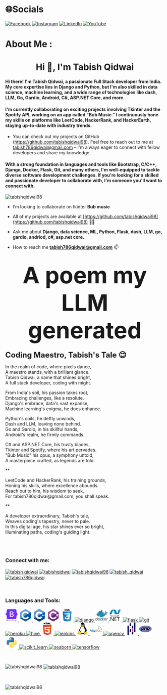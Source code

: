 # 🌐Socials
[![Facebook](https://img.shields.io/badge/Facebook-%231877F2.svg?logo=Facebook&logoColor=white)](https://www.facebook.com/tabish.qidwai.94) [![Instagram](https://img.shields.io/badge/Instagram-%23E4405F.svg?logo=Instagram&logoColor=white)](https://instagram.com/tabixh_novarx) [![LinkedIn](https://img.shields.io/badge/LinkedIn-%230077B5.svg?logo=linkedin&logoColor=white)](https://www.linkedin.com/in/tabish-qidwai/) [![YouTube](https://img.shields.io/badge/YouTube-%23FF0000.svg?logo=YouTube&logoColor=white)](https://www.youtube.com/channel/UCikNeraMWPp3RUn7t-SZ6Ng)


# About Me :
<h1 align="center">Hi 👋, I'm Tabish Qidwai</h1>

<h4 align="left">Hi there! I'm Tabish Qidwai, a passionate Full Stack developer from India. My core expertise lies in Django and Python, but I'm also skilled in data science, machine learning, and a wide range of technologies like dash, LLM, Go, Gardio, Android, C#, ASP.NET Core, and more.</h4>

<h4>I'm currently collaborating on exciting projects involving Tkinter and the Spotify API, working on an app called "Bub Music." I continuously hone my skills on platforms like LeetCode, HackerRank, and HackerEarth, staying up-to-date with industry trends.</h4>

- You can check out my projects on GitHub (https://github.com/tabishqidwai98). Feel free to reach out to me at tabish786qidwai@gmail.com – I'm always eager to connect with fellow developers and share my knowledge.

<h4>With a strong foundation in languages and tools like Bootstrap, C/C++, Django, Docker, Flask, Git, and many others, I'm well-equipped to tackle diverse software development challenges. If you're looking for a skilled and passionate developer to collaborate with, I'm someone you'll want to connect with.</h4>

<p align="left"> <img src="https://komarev.com/ghpvc/?username=tabishqidwai98&label=Profile%20views&color=0e75b6&style=flat" alt="tabishqidwai98" /> </p>

- I’m looking to collaborate on tkinter **Bub music**

- All of my projects are available at [https://github.com/tabishqidwai98](https://github.com/tabishqidwai98) 👨‍💻 

- Ask me about **Django, data science, ML, Python, Flask, dash, LLM, go, gardio, andriod, c#, asp.net core.**

- How to reach me **tabish786qidwai@gmail.com** 📫

## <p align="center"><span style="font-weight:bold; font-size:72px;">A poem my LLM generated</span></p>

<p align="left"><span style="font-weight:bold; font-size:24px;">Coding Maestro, Tabish's Tale 😊</span></p>
<p>In the realm of code, where pixels dance,<br>
A maestro stands, with a brilliant glance.<br>
Tabish Qidwai, a name that shines bright,<br>
A full stack developer, coding with might.</p>
<p>From India's soil, his passion takes root,<br>
Embracing challenges, like a resolute.<br>
Django's embrace, data's vast expanse,<br>
Machine learning's enigma, he does enhance.</p>
<p>Python's coils, he deftly unwinds,<br>
Dash and LLM, leaving none behind.<br>
Go and Gardio, in his skillful hands,<br>
Android's realm, he firmly commands.</p>
<p>C# and ASP.NET Core, his trusty blades,<br>
Tkinter and Spotify, where his art pervades.<br>
"Bub Music" his opus, a symphony untold,<br>
A masterpiece crafted, as legends are told.</p>
**<p>LeetCode and HackerRank, his training grounds,<br>
Honing his skills, where excellence abounds.<br>
Reach out to him, his wisdom to seek,<br>
For tabish786qidwai@gmail.com, you shall speak.</p>**
<p>A developer extraordinary, Tabish's tale,<br>
Weaves coding's tapestry, never to pale.<br>
In this digital age, his star shines ever so bright,<br>
Illuminating paths, coding's guiding light.</p

<br><br>
<h3 align="left">Connect with me:</h3>
<p align="left">
<a href="https://linkedin.com/in/tabish qidwai" target="blank"><img align="center" src="https://raw.githubusercontent.com/rahuldkjain/github-profile-readme-generator/master/src/images/icons/Social/linked-in-alt.svg" alt="tabish qidwai" height="30" width="40" /></a>
<a href="https://kaggle.com/tabishqidwai" target="blank"><img align="center" src="https://raw.githubusercontent.com/rahuldkjain/github-profile-readme-generator/master/src/images/icons/Social/kaggle.svg" alt="tabishqidwai" height="30" width="40" /></a>
<a href="https://www.hackerrank.com/tabishqidwai98" target="blank"><img align="center" src="https://raw.githubusercontent.com/rahuldkjain/github-profile-readme-generator/master/src/images/icons/Social/hackerrank.svg" alt="tabishqidwai98" height="30" width="40" /></a>
<a href="https://www.leetcode.com/tabish_qidwai" target="blank"><img align="center" src="https://raw.githubusercontent.com/rahuldkjain/github-profile-readme-generator/master/src/images/icons/Social/leet-code.svg" alt="tabish_qidwai" height="30" width="40" /></a>
<a href="https://www.hackerearth.com/tabish786qidwai" target="blank"><img align="center" src="https://raw.githubusercontent.com/rahuldkjain/github-profile-readme-generator/master/src/images/icons/Social/hackerearth.svg" alt="tabish786qidwai" height="30" width="40" /></a>
</p>

<br>
<h3 align="left">Languages and Tools:</h3>
<a href="https://getbootstrap.com" target="_blank" rel="noreferrer"> <img src="https://raw.githubusercontent.com/devicons/devicon/master/icons/bootstrap/bootstrap-plain-wordmark.svg" alt="bootstrap" width="40" height="40"/> </a> <a href="https://www.cprogramming.com/" target="_blank" rel="noreferrer"> <img src="https://raw.githubusercontent.com/devicons/devicon/master/icons/c/c-original.svg" alt="c" width="40" height="40"/> </a> <a href="https://www.w3schools.com/cpp/" target="_blank" rel="noreferrer"> <img src="https://raw.githubusercontent.com/devicons/devicon/master/icons/cplusplus/cplusplus-original.svg" alt="cplusplus" width="40" height="40"/> </a> <a href="https://www.w3schools.com/cs/" target="_blank" rel="noreferrer"> <img src="https://raw.githubusercontent.com/devicons/devicon/master/icons/csharp/csharp-original.svg" alt="csharp" width="40" height="40"/> </a> <a href="https://www.w3schools.com/css/" target="_blank" rel="noreferrer"> <img src="https://raw.githubusercontent.com/devicons/devicon/master/icons/css3/css3-original-wordmark.svg" alt="css3" width="40" height="40"/> </a> <a href="https://www.djangoproject.com/" target="_blank" rel="noreferrer"> <img src="https://cdn.worldvectorlogo.com/logos/django.svg" alt="django" width="40" height="40"/> </a> <a href="https://www.docker.com/" target="_blank" rel="noreferrer"> <img src="https://raw.githubusercontent.com/devicons/devicon/master/icons/docker/docker-original-wordmark.svg" alt="docker" width="40" height="40"/> </a> <a href="https://dotnet.microsoft.com/" target="_blank" rel="noreferrer"> <img src="https://raw.githubusercontent.com/devicons/devicon/master/icons/dot-net/dot-net-original-wordmark.svg" alt="dotnet" width="40" height="40"/> </a> <a href="https://flask.palletsprojects.com/" target="_blank" rel="noreferrer"> <img src="https://www.vectorlogo.zone/logos/pocoo_flask/pocoo_flask-icon.svg" alt="flask" width="40" height="40"/> </a> <a href="https://git-scm.com/" target="_blank" rel="noreferrer"> <img src="https://www.vectorlogo.zone/logos/git-scm/git-scm-icon.svg" alt="git" width="40" height="40"/> </a> <a href="https://heroku.com" target="_blank" rel="noreferrer"> <img src="https://www.vectorlogo.zone/logos/heroku/heroku-icon.svg" alt="heroku" width="40" height="40"/> </a> <a href="https://hive.apache.org/" target="_blank" rel="noreferrer"> <img src="https://www.vectorlogo.zone/logos/apache_hive/apache_hive-icon.svg" alt="hive" width="40" height="40"/> </a> <a href="https://www.w3.org/html/" target="_blank" rel="noreferrer"> <img src="https://raw.githubusercontent.com/devicons/devicon/master/icons/html5/html5-original-wordmark.svg" alt="html5" width="40" height="40"/> </a> <a href="https://www.jenkins.io" target="_blank" rel="noreferrer"> <img src="https://www.vectorlogo.zone/logos/jenkins/jenkins-icon.svg" alt="jenkins" width="40" height="40"/> </a> <a href="https://www.linux.org/" target="_blank" rel="noreferrer"> <img src="https://raw.githubusercontent.com/devicons/devicon/master/icons/linux/linux-original.svg" alt="linux" width="40" height="40"/> </a> <a href="https://www.mysql.com/" target="_blank" rel="noreferrer"> <img src="https://raw.githubusercontent.com/devicons/devicon/master/icons/mysql/mysql-original-wordmark.svg" alt="mysql" width="40" height="40"/> </a> <a href="https://opencv.org/" target="_blank" rel="noreferrer"> <img src="https://www.vectorlogo.zone/logos/opencv/opencv-icon.svg" alt="opencv" width="40" height="40"/> </a> <a href="https://pandas.pydata.org/" target="_blank" rel="noreferrer"> <img src="https://raw.githubusercontent.com/devicons/devicon/2ae2a900d2f041da66e950e4d48052658d850630/icons/pandas/pandas-original.svg" alt="pandas" width="40" height="40"/> </a> <a href="https://www.php.net" target="_blank" rel="noreferrer"> <img src="https://raw.githubusercontent.com/devicons/devicon/master/icons/php/php-original.svg" alt="php" width="40" height="40"/> </a> <a href="https://www.python.org" target="_blank" rel="noreferrer"> <img src="https://raw.githubusercontent.com/devicons/devicon/master/icons/python/python-original.svg" alt="python" width="40" height="40"/> </a> <a href="https://scikit-learn.org/" target="_blank" rel="noreferrer"> <img src="https://upload.wikimedia.org/wikipedia/commons/0/05/Scikit_learn_logo_small.svg" alt="scikit_learn" width="40" height="40"/> </a> <a href="https://seaborn.pydata.org/" target="_blank" rel="noreferrer"> <img src="https://seaborn.pydata.org/_images/logo-mark-lightbg.svg" alt="seaborn" width="40" height="40"/> </a> <a href="https://www.tensorflow.org" target="_blank" rel="noreferrer"> <img src="https://www.vectorlogo.zone/logos/tensorflow/tensorflow-icon.svg" alt="tensorflow" width="40" height="40"/> </a> </p>

<br>
<p><img align="left" src="https://github-readme-stats.vercel.app/api/top-langs?username=tabishqidwai98&theme=github_dark_dimmed&show_icons=true&locale=en&layout=donut" alt="tabishqidwai98" /></p>

<p>&nbsp;<img align="center" src="https://github-readme-stats.vercel.app/api?username=tabishqidwai98&theme=github_dark_dimmed&show_icons=true" alt="tabishqidwai98" /></p>

<br>
<p><img align="center" src="https://github-readme-streak-stats.herokuapp.com/?user=tabishqidwai98&](https://github-readme-streak-stats.herokuapp.com/demo/?user=tabishqidwai98&theme=dark&hide_border=true&border_radius=4.5&locale=en&date_format=&mode=daily&exclude_days=&sections=total%2Ccurrent%2Clongest&card_width=495&type=svg&background-type=solid&properties=background" alt="tabishqidwai98" /></p>

